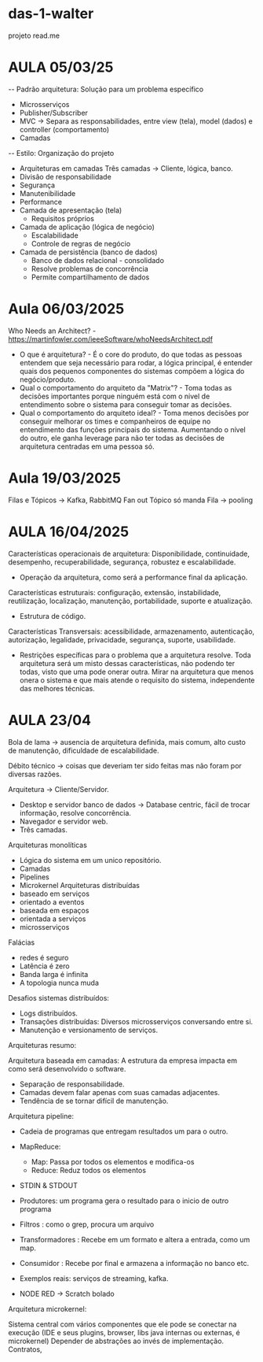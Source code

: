 # das-1-walter
projeto read.me

# AULA 05/03/25

-- Padrão arquitetura: Solução para um problema específico

- Microsserviços
- Publisher/Subscriber
- MVC -> Separa as responsabilidades, entre view (tela), model (dados) e controller (comportamento)
- Camadas

-- Estilo: Organização do projeto

- Arquiteturas em camadas Três camadas -> Cliente, lógica, banco.
- Divisão de responsabilidade
- Segurança
- Manutenibilidade
- Performance
- Camada de apresentação (tela)
  - Requisitos próprios
- Camada de aplicação (lógica de negócio)
  - Escalabilidade
  - Controle de regras de negócio
- Camada de persistência (banco de dados)
  - Banco de dados relacional - consolidado
  - Resolve problemas de concorrência
  - Permite compartilhamento de dados

# Aula 06/03/2025
Who Needs an Architect? - https://martinfowler.com/ieeeSoftware/whoNeedsArchitect.pdf
- O que é arquitetura? - É o core do produto, do que todas as pessoas entendem que seja necessário para rodar, a lógica principal, é entender quais dos pequenos componentes do sistemas compõem a lógica do negócio/produto.
- Qual o comportamento do arquiteto da "Matrix"? - Toma todas as decisões importantes porque ninguém está com o nivel de entendimento sobre o sistema para conseguir tomar as decisões.
- Qual o comportamento do arquiteto ideal? - Toma menos decisões por conseguir melhorar os times e companheiros de equipe no entendimento das funções principais do sistema. Aumentando o nível do outro, ele ganha leverage para não ter todas as decisões de arquitetura centradas em uma pessoa só.

# Aula 19/03/2025

Filas e Tópicos -> Kafka, RabbitMQ
Fan out
Tópico só manda
Fila -> pooling 

# AULA 16/04/2025

Características operacionais de arquitetura: Disponibilidade, continuidade, desempenho, recuperabilidade, segurança, robustez e escalabilidade.
- Operação da arquitetura, como será a performance final da aplicação.


Características estruturais: configuração, extensão, instabilidade, reutilização, localização, manutenção, portabilidade, suporte e atualização. 

- Estrutura de código.

Características Transversais: acessibilidade, armazenamento, autenticação, autorização, legalidade, privacidade, segurança, suporte, usabilidade.

- Restrições específicas para o problema que a arquitetura resolve.
Toda arquitetura será um misto dessas características, não podendo ter todas, visto que uma pode onerar outra. Mirar na arquitetura que menos onera o sistema e que mais atende o requisito do sistema, independente das melhores técnicas.

# AULA 23/04

Bola de lama -> ausencia de arquitetura definida, mais comum, alto custo de manutenção, dificuldade de escalabilidade.

Débito técnico -> coisas que deveriam ter sido feitas mas não foram por diversas razões.

Arquitetura -> Cliente/Servidor.
- Desktop e servidor banco de dados -> Database centric, fácil de trocar informação, resolve concorrência.
- Navegador e servidor web.
- Três camadas.

Arquiteturas monolíticas
- Lógica do sistema em um unico repositório.
- Camadas
- Pipelines
- Microkernel
Arquiteturas distribuídas
- baseado em serviços
- orientado a eventos
- baseada em espaços
- orientada a serviços
- microsserviços

Falácias
- redes é seguro
- Latência é zero
- Banda larga é infinita
- A topologia nunca muda

Desafios sistemas distribuídos:
 - Logs distribuídos.
 - Transações distribuídas: Diversos microsserviços conversando entre si.
 - Manutenção e versionamento de serviços.


Arquiteturas resumo:

Arquitetura baseada em camadas: A estrutura da empresa impacta em como será desenvolvido o software.
- Separação de responsabilidade.
- Camadas devem falar apenas com suas camadas adjacentes.
- Tendência de se tornar difícil de manutenção.

Arquitetura pipeline:
- Cadeia de programas que entregam resultados um para o outro.
- MapReduce:
  - Map: Passa por todos os elementos e modifica-os
  - Reduce: Reduz todos os elementos

- STDIN & STDOUT
- Produtores: um programa gera o resultado para o inicio de outro programa
- Filtros : como o grep, procura um arquivo
- Transformadores : Recebe em um formato e altera a entrada, como um map.
- Consumidor : Recebe por final e armazena a informação no banco etc.

-  Exemplos reais: serviços de streaming, kafka.
-  NODE RED -> Scratch bolado

Arquitetura microkernel:

Sistema central com vários componentes que ele pode se conectar na execução (IDE e seus plugins, browser, libs java internas ou externas, é microkernel)
Depender de abstrações ao invés de implementação.
Contratos, 
      
